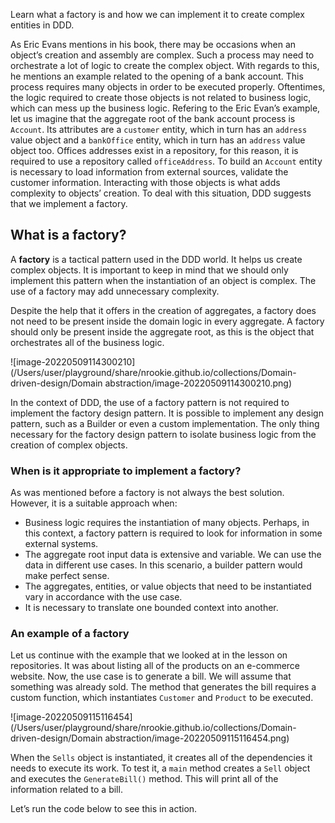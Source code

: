 Learn what a factory is and how we can implement it to create complex entities in DDD.



As Eric Evans mentions in his book, there may be occasions when an object’s creation and assembly are complex. Such a process may need to orchestrate a lot of logic to create the complex object. With regards to this, he mentions an example related to the opening of a bank account. This process requires many objects in order to be executed properly. Oftentimes, the logic required to create those objects is not related to business logic, which can mess up the business logic. Refering to the Eric Evan’s example, let us imagine that the aggregate root of the bank account process is `Account`. Its attributes are a `customer` entity, which in turn has an `address` value object and a `bankOffice` entity, which in turn has an `address` value object too. Offices addresses exist in a repository, for this reason, it is required to use a repository called `officeAddress`. To build an `Account` entity is necessary to load information from external sources, validate the customer information. Interacting with those objects is what adds complexity to objects’ creation. To deal with this situation, DDD suggests that we implement a factory.

## What is a factory?



A **factory** is a tactical pattern used in the DDD world. It helps us create complex objects. It is important to keep in mind that we should only implement this pattern when the instantiation of an object is complex. The use of a factory may add unnecessary complexity.



Despite the help that it offers in the creation of aggregates, a factory does not need to be present inside the domain logic in every aggregate. A factory should only be present inside the aggregate root, as this is the object that orchestrates all of the business logic.





![image-20220509114300210](/Users/user/playground/share/nrookie.github.io/collections/Domain-driven-design/Domain abstraction/image-20220509114300210.png)



In the context of DDD, the use of a factory pattern is not required to implement the factory design pattern. It is possible to implement any design pattern, such as a Builder or even a custom implementation. The only thing necessary for the factory design pattern to isolate business logic from the creation of complex objects.



### When is it appropriate to implement a factory?



As was mentioned before a factory is not always the best solution. However, it is a suitable approach when:

- Business logic requires the instantiation of many objects. Perhaps, in this context, a factory pattern is required to look for information in some external systems.
- The aggregate root input data is extensive and variable. We can use the data in different use cases. In this scenario, a builder pattern would make perfect sense.
- The aggregates, entities, or value objects that need to be instantiated vary in accordance with the use case.
- It is necessary to translate one bounded context into another.



### An example of a factory



Let us continue with the example that we looked at in the lesson on repositories. It was about listing all of the products on an e-commerce website. Now, the use case is to generate a bill. We will assume that something was already sold. The method that generates the bill requires a custom function, which instantiates `Customer` and `Product` to be executed.



![image-20220509115116454](/Users/user/playground/share/nrookie.github.io/collections/Domain-driven-design/Domain abstraction/image-20220509115116454.png)



When the `Sells` object is instantiated, it creates all of the dependencies it needs to execute its work. To test it, a `main` method creates a `Sell` object and executes the `GenerateBill()` method. This will print all of the information related to a bill.



Let’s run the code below to see this in action.
